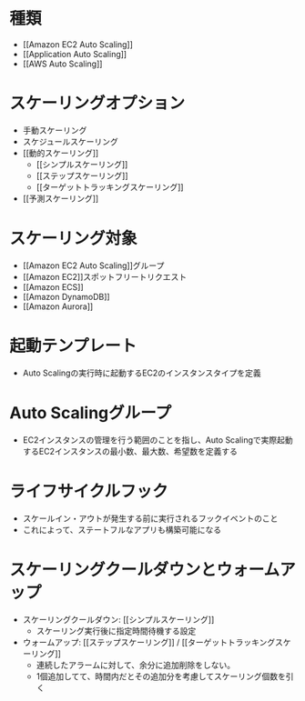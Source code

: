 # 種類
- [[Amazon EC2 Auto Scaling]]
- [[Application Auto Scaling]]
- [[AWS Auto Scaling]]

# スケーリングオプション
- 手動スケーリング
- スケジュールスケーリング
- [[動的スケーリング]]
	- [[シンプルスケーリング]]
	- [[ステップスケーリング]]
	- [[ターゲットトラッキングスケーリング]]
- [[予測スケーリング]]

# スケーリング対象
- [[Amazon EC2 Auto Scaling]]グループ
- [[Amazon EC2]]スポットフリートリクエスト
- [[Amazon ECS]]
- [[Amazon DynamoDB]]
- [[Amazon Aurora]]

# 起動テンプレート
- Auto Scalingの実行時に起動するEC2のインスタンスタイプを定義

# Auto Scalingグループ
- EC2インスタンスの管理を行う範囲のことを指し、Auto Scalingで実際起動するEC2インスタンスの最小数、最大数、希望数を定義する

# ライフサイクルフック
- スケールイン・アウトが発生する前に実行されるフックイベントのこと
- これによって、ステートフルなアプリも構築可能になる

# スケーリングクールダウンとウォームアップ
- スケーリングクールダウン: [[シンプルスケーリング]]
	- スケーリング実行後に指定時間待機する設定
- ウォームアップ: [[ステップスケーリング]] / [[ターゲットトラッキングスケーリング]]
	- 連続したアラームに対して、余分に追加削除をしない。
	- 1個追加してて、時間内だとその追加分を考慮してスケーリング個数を引く